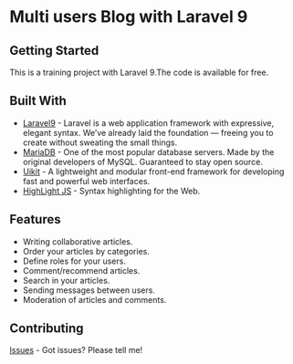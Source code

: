 # Multi users Blog with Laravel 9

## Getting Started

This is a training project with Laravel 9.The code is available for free.

## Built With

* [Laravel9](https://laravel.com/) - Laravel is a web application framework with expressive, elegant syntax. We’ve already laid the foundation — freeing you to create without sweating the small things.
* [MariaDB](https://mariadb.org/) - One of the most popular database servers. Made by the original developers of MySQL. Guaranteed to stay open source.
* [Uikit](https://getuikit.com/) - A lightweight and modular front-end framework
for developing fast and powerful web interfaces.
* [HighLight JS](https://highlightjs.org/) - Syntax highlighting for the Web.

## Features

* Writing collaborative articles.
* Order your articles by categories.
* Define roles for your users.
* Comment/recommend articles.
* Search in your articles.
* Sending messages between users.
* Moderation of articles and comments.

## Contributing

[Issues](https://github.com/ckheder/LaraBlog/issues) - Got issues? Please tell me!